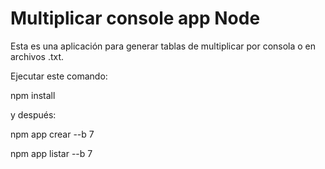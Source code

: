 # Multiplicar console app Node

Esta es una aplicación para generar tablas de multiplicar por consola o en archivos .txt.

Ejecutar este comando:  

npm install

y después:

npm app crear --b 7

npm app listar --b 7
